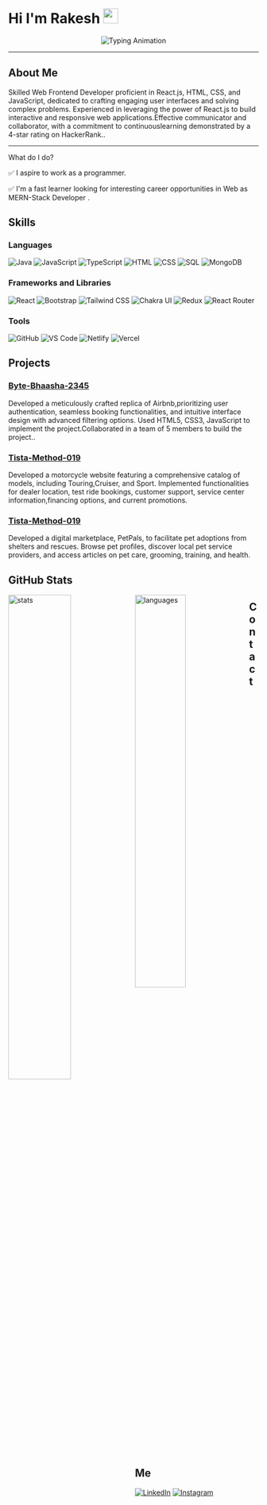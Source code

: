 # Hi I'm Rakesh <img src="https://raw.githubusercontent.com/MartinHeinz/MartinHeinz/master/wave.gif" width="30px">

<div align="center">
   <img src="https://readme-typing-svg.herokuapp.com?font=Roboto&color=%2379C2FF&size=25&center=true&vCenter=true&width=500&height=50&lines=Full-Stack+Developer;MERN-Stack+Developer" alt="Typing Animation">
</div>

---

## About Me
Skilled Web Frontend Developer proficient in React.js, HTML, CSS, and JavaScript, dedicated to crafting engaging user interfaces and solving complex problems. Experienced in leveraging the
power of React.js to build interactive and responsive web applications.Effective communicator and collaborator, with a commitment to continuouslearning demonstrated by a 4-star rating on HackerRank.. 

---

What do I do? 

✅ I aspire to work as a programmer.

✅ I'm a fast learner looking for interesting career opportunities in Web as MERN-Stack Developer .


## Skills
### Languages
![Java](https://img.shields.io/badge/-Java-007396?style=flat-square&logo=java&logoColor=white)
![JavaScript](https://img.shields.io/badge/-JavaScript-F7DF1E?style=flat-square&logo=javascript&logoColor=black)
![TypeScript](https://img.shields.io/badge/-TypeScript-3178C6?style=flat-square&logo=typescript&logoColor=white)
![HTML](https://img.shields.io/badge/-HTML5-E34F26?style=flat-square&logo=html5&logoColor=white)
![CSS](https://img.shields.io/badge/-CSS3-1572B6?style=flat-square&logo=css3&logoColor=white)
![SQL](https://img.shields.io/badge/-SQL-4479A1?style=flat-square&logo=postgresql&logoColor=white)
![MongoDB](https://img.shields.io/badge/-MongoDB-47A248?style=flat-square&logo=mongodb&logoColor=white)

### Frameworks and Libraries
![React](https://img.shields.io/badge/-React-61DAFB?style=flat-square&logo=react&logoColor=black)
![Bootstrap](https://img.shields.io/badge/-Bootstrap-7952B3?style=flat-square&logo=bootstrap&logoColor=white)
![Tailwind CSS](https://img.shields.io/badge/-Tailwind%20CSS-06B6D4?style=flat-square&logo=tailwind-css&logoColor=white)
![Chakra UI](https://img.shields.io/badge/-Chakra%20UI-319795?style=flat-square&logo=chakra-ui&logoColor=white)
![Redux](https://img.shields.io/badge/-Redux-764ABC?style=flat-square&logo=redux&logoColor=white)
![React Router](https://img.shields.io/badge/-React%20Router-CA4245?style=flat-square&logo=react-router&logoColor=white)

### Tools
![GitHub](https://img.shields.io/badge/-GitHub-181717?style=flat-square&logo=github&logoColor=white)
![VS Code](https://img.shields.io/badge/-VS%20Code-007ACC?style=flat-square&logo=visual-studio-code&logoColor=white)
![Netlify](https://img.shields.io/badge/-Netlify-00C7B7?style=flat-square&logo=netlify&logoColor=white)
![Vercel](https://img.shields.io/badge/-Vercel-000000?style=flat-square&logo=vercel&logoColor=white)

## Projects
### [Byte-Bhaasha-2345](https://github.com/BabakhalilM/-Byte-Bhaasha-2345)
Developed a meticulously crafted replica of Airbnb,prioritizing user authentication, seamless booking functionalities, and intuitive interface design with advanced filtering options.
Used HTML5, CSS3, JavaScript to implement the project.Collaborated in a team of 5 members to build the project..

### [Tista-Method-019](https://github.com/ThakoorRishwanth/Tista-Method-019/tree/master/FrontEnd)
Developed a motorcycle website featuring a comprehensive catalog of models, including Touring,Cruiser, and Sport.
Implemented functionalities for dealer location, test ride bookings, customer support, service center information,financing options, and current promotions.

### [Tista-Method-019](https://github.com/Sartik0709/Panasonic-Pioneers_062)
Developed a digital marketplace, PetPals, to facilitate pet adoptions from shelters and rescues. 
Browse pet profiles, discover local pet service providers, and access articles on pet care, grooming, training, and health.

## GitHub Stats
<img  align="left" width="50%" src="https://github-readme-stats.vercel.app/api?username=Rakesh-G-R&show_icons=true" alt="stats" />
<img align="left" width="45%" src="https://github-readme-stats.vercel.app/api/top-langs/?username=Rakesh-G-R&layout=compact" alt="languages" />

## Contact Me
[![LinkedIn](https://img.shields.io/badge/-LinkedIn-0077B5?style=flat-square&logo=linkedin&logoColor=white)](https://www.linkedin.com/in/rakesh-g-r-/)
[![Instagram](https://img.shields.io/badge/-Instagram-E4405F?style=flat-square&logo=instagram&logoColor=white)](https://www.instagram.com/rakeshgowda3555/)




